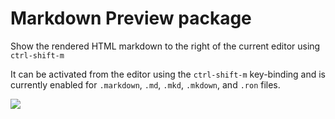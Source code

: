 # Markdown Preview package

Show the rendered HTML markdown to the right of the current editor using
`ctrl-shift-m`

It can be activated from the editor using the `ctrl-shift-m` key-binding and is
currently enabled for `.markdown`, `.md`, `.mkd`, `.mkdown`, and `.ron` files.

![](https://f.cloud.github.com/assets/671378/2265253/5b1c2ae8-9e7e-11e3-9d93-3fa7caae4710.png)
